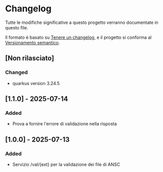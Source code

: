 # Changelog

Tutte le modifiche significative a questo progetto verranno documentate in questo file.

Il formato è basato su [Tenere un changelog](https://keepachangelog.com/en/1.0.0/),
e il progetto si conforma al [Versionamento semantico](https://semver.org/spec/v2.0.0.html).

## [Non rilasciato]

### Changed

- quarkus version 3.24.5

## [1.1.0] - 2025-07-14

### Added

- Prova a fornire l'errore di validazione nella risposta

## [1.0.0] - 2025-07-13

### Added

- Servizio /val/{ext} per la validazione dei file di ANSC
